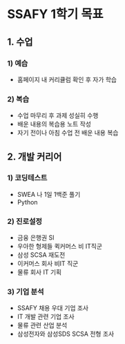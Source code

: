 # SSAFY 1학기 목표

## 1. 수업

### 1) 예습

- 홈페이지 내 커리큘럼 확인 후 자가 학습

### 2) 복습

- 수업 마무리 후 과제 성실히 수행
- 배운 내용의 복습용 노트 작성
- 자기 전이나 아침 수업 전 배운 내용 복습

## 2. 개발 커리어

### 1) 코딩테스트

- SWEA 나 1일 1백준 풀기
- Python

### 2) 진로설정

- 금융 은행권 SI
- 우아한 형제들 퀵커머스 비 IT직군
- 삼성 SCSA 재도전
- 이커머스 회사 비IT 직군
- 물류 회사 IT 기획  

### 3) 기업 분석

- SSAFY 채용 우대 기업 조사
- IT 개발 관련 기업 조사
- 물류 관련 산업 분석
- 삼성전자와 삼성SDS SCSA 전형 조사